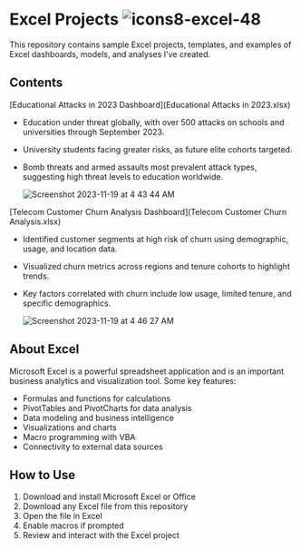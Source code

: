 # Excel Projects ![icons8-excel-48](https://github.com/swaapnaa/MICROSOFT-EXCEL-PROJECTS/assets/149737403/ab2f8cc1-5f82-4599-9e8c-04232e2f31d1)



This repository contains sample Excel projects, templates, and examples of Excel dashboards, models, and analyses I've created.

## Contents

[Educational Attacks in 2023 Dashboard](Educational Attacks in 2023.xlsx)

- Education under threat globally, with over 500 attacks on schools and universities through September 2023.
- University students facing greater risks, as future elite cohorts targeted.
- Bomb threats and armed assaults most prevalent attack types, suggesting high threat levels to education worldwide.

  ![Screenshot 2023-11-19 at 4 43 44 AM](https://github.com/swaapnaa/MICROSOFT-EXCEL-PROJECTS/assets/149737403/225c5adb-edb0-447f-813f-2ab2b07f260e)

[Telecom Customer Churn Analysis Dashboard](Telecom Customer Churn Analysis.xlsx)
  
- Identified customer segments at high risk of churn using demographic, usage, and location data.
- Visualized churn metrics across regions and tenure cohorts to highlight trends.
- Key factors correlated with churn include low usage, limited tenure, and specific demographics.

  ![Screenshot 2023-11-19 at 4 46 27 AM](https://github.com/swaapnaa/MICROSOFT-EXCEL-PROJECTS/assets/149737403/dc521ca6-9aa4-4314-92d7-345c93ecc31e)


## About Excel 

Microsoft Excel is a powerful spreadsheet application and is an important business analytics and visualization tool. Some key features:

- Formulas and functions for calculations 
- PivotTables and PivotCharts for data analysis
- Data modeling and business intelligence  
- Visualizations and charts
- Macro programming with VBA
- Connectivity to external data sources

## How to Use

1. Download and install Microsoft Excel or Office 
2. Download any Excel file from this repository
3. Open the file in Excel
4. Enable macros if prompted
5. Review and interact with the Excel project
